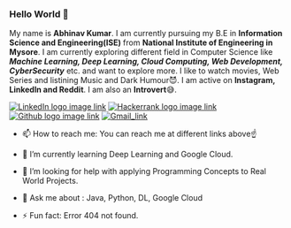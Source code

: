### Hello World 👋
My name is **Abhinav Kumar**. I am currently pursuing my B.E in **Information Science and Engineering(ISE)** from **National Institute of Engineering in Mysore**.
I am currently exploring different field in Computer Science like ***Machine Learning, Deep Learning, Cloud Computing, Web Development, CyberSecurity*** etc. and want to explore more.
I like to watch movies, Web Series and listining Music and Dark Humour:smiling_imp:. I am active on **Instagram, LinkedIn and Reddit**.
I am also an **Introvert**:sweat_smile:.


[![LinkedIn logo image link](https://img.shields.io/badge/-LinkedIn-blue?style=flat-square&amp;logo=Linkedin&amp;logoColor=white&amp;link=https://www.linkedin.com/in/hemanthkollipara/)](https://www.linkedin.com/in/abhinav-kumar-a78669198/)
[![Hackerrank logo image link](https://img.shields.io/badge/-Hackerrank-2EC866?style=flat-square&amp;logo=HackerRank&amp;logoColor=white&amp;link=https://www.hackerrank.com/Defcon27)](https://www.hackerrank.com/avikr76)
[![Github logo image link](http://img.shields.io/badge/-Github-black?style=flat-square&logo=github&link=https://github.com/Defcon27/)](https://github.com/Avikr76)
[![Gmail_link](https://img.shields.io/badge/-Gmail-d14836?style=flat-square&logo=Gmail&logoColor=white&link=mailto:avikr76@gmail.com)](https://mailto:avikr76@gmail.com)
<!--
**Avikr76/Avikr76** is a ✨ _special_ ✨ repository because its `README.md` (this file) appears on your GitHub profile.
-->
* 📫 How to reach me: You can reach me at different links above:point_up: 
* 🌱 I’m currently learning Deep Learning and Google Cloud.
* 🤔 I’m looking for help with applying Programming Concepts to Real World Projects.

* 💬 Ask me about : Java, Python, DL, Google Cloud
* ⚡ Fun fact: Error 404 not found.


